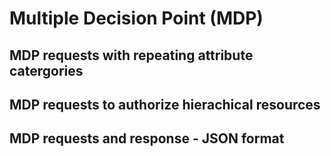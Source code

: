 # Multiple Decision Point (MDP)
## MDP requests with repeating attribute catergories
## MDP requests to authorize hierachical resources
## MDP requests and response - JSON format
